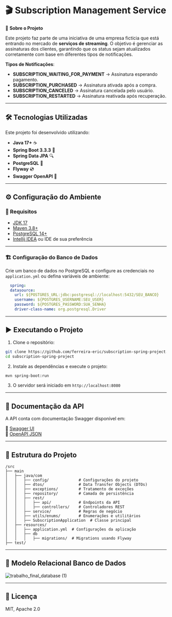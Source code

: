 # 🎬 Subscription Management Service

🚀 **Sobre o Projeto**

Este projeto faz parte de uma iniciativa de uma empresa fictícia que está entrando no mercado de **serviços de streaming**. O objetivo é gerenciar as assinaturas dos clientes, garantindo que os status sejam atualizados corretamente com base em diferentes tipos de notificações.

 **Tipos de Notificações**:
 - **SUBSCRIPTION_WAITING_FOR_PAYMENT** → Assinatura esperando pagamento.
-  **SUBSCRIPTION_PURCHASED** → Assinatura ativada após a compra.
-  **SUBSCRIPTION_CANCELED** → Assinatura cancelada pelo usuário.
-  **SUBSCRIPTION_RESTARTED** → Assinatura reativada após recuperação.

---

## 🛠️ Tecnologias Utilizadas

Este projeto foi desenvolvido utilizando:

- **Java 17+** ☕  
- **Spring Boot 3.3.3** 🚀  
- **Spring Data JPA** 🔍  
- **PostgreSQL** 🐘
- **Flyway** 💿
- **Swagger OpenAPI** 📜  

---

## ⚙️ Configuração do Ambiente

### 🔹 Requisitos

- [JDK 17](https://www.oracle.com/java/technologies/javase/jdk17-archive-downloads.html)
- [Maven 3.8+](https://maven.apache.org/)
- [PostgreSQL 14+](https://www.postgresql.org/)
- [Intellij IDEA](https://www.jetbrains.com/idea/) ou IDE de sua preferência
---

### 🏗️ Configuração do Banco de Dados

Crie um banco de dados no PostgreSQL e configure as credenciais no `application.yml` ou defina variáveis de ambiente:

```yml
  spring:
  datasource:
    url: ${POSTGRES_URL:jdbc:postgresql://localhost:5432/SEU_BANCO}
    username: ${POSTGRES_USERNAME:SEU_USER}
    password: ${POSTGRES_PASSWORD:SUA_SENHA}
    driver-class-name: org.postgresql.Driver
```
---

## ▶️ Executando o Projeto

1. Clone o repositório:

```sh
git clone https://github.com/ferreira-eric/subscription-spring-project.git
cd subscription-spring-project
```

2. Instale as dependências e execute o projeto:

```sh
mvn spring-boot:run
```

3. O servidor será iniciado em `http://localhost:8080`

---

## 📜 Documentação da API

A API conta com documentação Swagger disponível em:

🔗 [Swagger UI](http://localhost:8080/swagger-ui.html)  
🔗 [OpenAPI JSON](http://localhost:8080/v3/api-docs)

---

## 📂 Estrutura do Projeto

```plaintext
/src
├── main
│   ├── java/com
│   │   ├── config/             # Configurações do projeto
│   │   ├── dtos/               # Data Transfer Objects (DTOs)
│   │   ├── exceptions/         # Tratamento de exceções
│   │   ├── repository/         # Camada de persistência
│   │   ├── rest/
│   │   │   ├── api/            # Endpoints da API
│   │   │   ├── controllers/    # Controladores REST
│   │   ├── service/            # Regras de negócio
│   │   ├── utils/enums/        # Enumerações e utilitários
│   │   ├── SubscriptionApplication  # Classe principal
│   ├── resources/
│   │   ├── application.yml  # Configurações da aplicação
│   │   ├── db
│   │   │   ├── migrations/  # Migrations usando Flyway
├── test/                      
```
---
## 📐 Modelo Relacional Banco de Dados


![trabalho_final_database (1)](https://github.com/user-attachments/assets/db5f8d39-358a-49dd-95e0-026349097c3f)


---


## 📜 Licença

MIT, Apache 2.0

